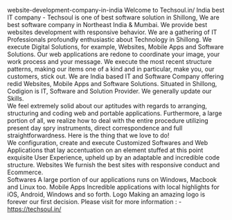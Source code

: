 website-development-company-in-india
Welcome to Techsoul.in/ India best IT company - Techsoul is one of best software solution in Shillong, We are best software company  in Northeast India &amp; Mumbai. We provide best websites development with responsive behavior. We are a gathering of IT Professionals profoundly enthusiastic about Technology in Shillong. We execute Digital Solutions, for example, Websites, Mobile Apps and Software Solutions.  Our web applications are redone to coordinate your image, your work process and your message.
We execute the most recent structure patterns, making our items one of a kind and in particular, make you, our customers, stick out.  We are India based IT and Software Company offering redid Websites, Mobile Apps and Software Solutions. Situated in Shillong, Codigion is IT, Software and Solution Provider.  We generally update our Skills.  
We feel extremely solid about our aptitudes with regards to arranging, structuring and coding web and portable applications.  Furthermore, a large portion of all, we realize how to deal with the entire procedure utilizing present day spry instruments, direct correspondence and full straightforwardness. Here is the thing that we love to do!  
We configuration, create and execute Customized Softwares and Web Applications that lay accentuation on an element stuffed at this point exquisite User Experience, upheld up by an adaptable and incredible code structure. 
Websites We furnish the best sites with responsive conduct and Ecommerce.  
Softwares A large portion of our applications runs on Windows, Macbook and Linux too. 
Mobile Apps Incredible applications with local highlights for iOS, Android, Windows and so forth. 
Logo  Making an amazing logo is forever our first decision.
Please visit for more information : - https://techsoul.in/
